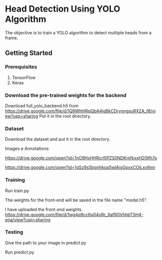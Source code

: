 # Head Detection Using YOLO Algorithm
The objective is to train a YOLO algorithm to detect multiple heads from a frame.

## Getting Started
### Prerequisites
1. TensorFlow
2. Keras

### Download the pre-trained weights for the backend
Download full_yolo_backend.h5 from https://drive.google.com/file/d/1Q9WhhRlqQbA4jgBkCDrynvgquRXZA_f8/view?usp=sharing
Put it in the root directory.
### Dataset
 Download the dataset and put it in the root directory.
 
Images и Annotations:


https://drive.google.com/open?id=1nO9HxHHRcrl5PZS0NDKmfkxxH20Ifh7e


https://drive.google.com/open?id=1gSz9sSbgnhkoaSwlAigGpxxCOiLxo6mr
 
### Training
Run train.py

The weights for the front-end will be saved in the file name "model.h5".

I have uploaded the front-end weights.
https://drive.google.com/file/d/1wg4q9cc6q04oRr_Xaf9GVhhbTSH4-ena/view?usp=sharing


### Testing
Give the path to your image in predict.py

Run predict.py


